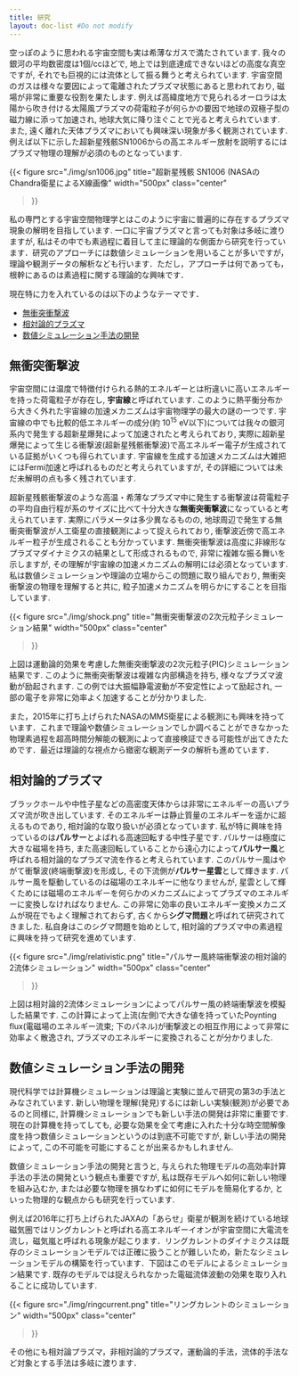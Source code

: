 ```yaml
---
title: 研究
layout: doc-list #Do not modify
---
```


空っぽのように思われる宇宙空間も実は希薄なガスで満たされています. 我々の銀河の平均数密度は1個/ccほどで, 地上では到底達成できないほどの高度な真空ですが, それでも巨視的には流体として振る舞うと考えられています. 宇宙空間のガスは様々な要因によって電離されたプラズマ状態にあると思われており, 磁場が非常に重要な役割を果たします. 例えば高緯度地方で見られるオーロラは太陽から吹き付ける太陽風プラズマの荷電粒子が何らかの要因で地球の双極子型の磁力線に添って加速され, 地球大気に降り注ぐことで光ると考えられています. また, 遠く離れた天体プラズマにおいても興味深い現象が多く観測されています. 例えば以下に示した超新星残骸SN1006からの高エネルギー放射を説明するにはプラズマ物理の理解が必須のものとなっています.

{{<
    figure src="./img/sn1006.jpg"
    title="超新星残骸 SN1006 (NASAのChandra衛星によるX線画像"
    width="500px"
    class="center"
>}}

私の専門とする宇宙空間物理学とはこのように宇宙に普遍的に存在するプラズマ現象の解明を目指しています. 一口に宇宙プラズマと言っても対象は多岐に渡りますが, 私はその中でも素過程に着目して主に理論的な側面から研究を行っています．研究のアプローチには数値シミュレーションを用いることが多いですが，理論や観測データの解析なども行います．ただし，アプローチは何であっても，根幹にあるのは素過程に関する理論的な興味です．

現在特に力を入れているのは以下のようなテーマです．

- [無衝突衝撃波](#無衝突衝撃波)
- [相対論的プラズマ](#相対論的プラズマ)
- [数値シミュレーション手法の開発](#数値シミュレーション手法の開発)

## 無衝突衝撃波

宇宙空間には温度で特徴付けられる熱的エネルギーとは桁違いに高いエネルギーを持った荷電粒子が存在し, **宇宙線**と呼ばれています. このように熱平衡分布から大きく外れた宇宙線の加速メカニズムは宇宙物理学の最大の謎の一つです. 宇宙線の中でも比較的低エネルギーの成分(約 $10^{15}$ eV以下)については我々の銀河系内で発生する超新星爆発によって加速されたと考えられており, 実際に超新星爆発によって生じる衝撃波(超新星残骸衝撃波)で高エネルギー電子が生成されている証拠がいくつも得られています. 宇宙線を生成する加速メカニズムは大雑把にはFermi加速と呼ばれるものだと考えられていますが, その詳細については未だ未解明の点も多く残されています.

超新星残骸衝撃波のような高温・希薄なプラズマ中に発生する衝撃波は荷電粒子の平均自由行程が系のサイズに比べて十分大きな**無衝突衝撃波**になっていると考えられています. 実際にパラメータは多少異なるものの, 地球周辺で発生する無衝突衝撃波が人工衛星の直接観測によって捉えられており, 衝撃波近傍で高エネルギー粒子が生成されることも分かっています. 無衝突衝撃波は高度に非線形なプラズマダイナミクスの結果として形成されるもので, 非常に複雑な振る舞いを示しますが, その理解が宇宙線の加速メカニズムの解明には必須となっています. 私は数値シミュレーションや理論の立場からこの問題に取り組んでおり, 無衝突衝撃波の物理を理解すると共に, 粒子加速メカニズムを明らかにすることを目指しています.

{{<
    figure src="./img/shock.png"
    title="無衝突衝撃波の2次元粒子シミュレーション結果"
    width="500px"
    class="center"
>}}

上図は運動論的効果を考慮した無衝突衝撃波の2次元粒子(PIC)シミュレーション結果です. このように無衝突衝撃波は複雑な内部構造を持ち, 様々なプラズマ波動が励起されます. この例では大振幅静電波動が不安定性によって励起され, 一部の電子を非常に効率よく加速することが分かりました.

また，2015年に打ち上げられたNASAのMMS衛星による観測にも興味を持っています．これまで理論や数値シミュレーションでしか調べることができなかった物理素過程を超高時間分解能の観測によって直接検証できる可能性が出てきたためです．最近は理論的な視点から緻密な観測データの解析も進めています．


## 相対論的プラズマ

ブラックホールや中性子星などの高密度天体からは非常にエネルギーの高いプラズマ流が吹き出しています. そのエネルギーは静止質量のエネルギーを遥かに超えるものであり, 相対論的な取り扱いが必須となっています. 私が特に興味を持っているのは**パルサー**とよばれる高速回転する中性子星です. パルサーは極度に大きな磁場を持ち, また高速回転していることから遠心力によって**パルサー風**と呼ばれる相対論的なプラズマ流を作ると考えられています. このパルサー風はやがて衝撃波(終端衝撃波)を形成し, その下流側が**パルサー星雲**として輝きます. パルサー風を駆動しているのは磁場のエネルギーに他なりませんが, 星雲として輝くためには磁場のエネルギーを何らかのメカニズムによってプラズマのエネルギーに変換しなければなりません. この非常に効率の良いエネルギー変換メカニズムが現在でもよく理解されておらず, 古くから**シグマ問題**と呼ばれて研究されてきました. 私自身はこのシグマ問題を始めとして, 相対論的プラズマ中の素過程に興味を持って研究を進めています.

{{<
    figure src="./img/relativistic.png"
    title="パルサー風終端衝撃波の相対論的2流体シミュレーション"
    width="500px"
    class="center"
>}}

上図は相対論的2流体シミュレーションによってパルサー風の終端衝撃波を模擬した結果です. この計算によって上流(左側)で大きな値を持っていたPoynting flux(電磁場のエネルギー流束; 下のパネル)が衝撃波との相互作用によって非常に効率よく散逸され, プラズマのエネルギーに変換されることが分かりました.


## 数値シミュレーション手法の開発

現代科学では計算機シミュレーションは理論と実験に並んで研究の第3の手法とみなされています. 新しい物理を理解(発見)するには新しい実験(観測)が必要であるのと同様に, 計算機シミュレーションでも新しい手法の開発は非常に重要です. 現在の計算機を持ってしても, 必要な効果を全て考慮に入れた十分な時空間解像度を持つ数値シミュレーションというのは到底不可能ですが, 新しい手法の開発によって, この不可能を可能にすることが出来るかもしれません.

数値シミュレーション手法の開発と言うと, 与えられた物理モデルの高効率計算手法の手法の開発という観点も重要ですが, 私は既存モデルへ如何に新しい物理を組み込むか, または必要な物理を損なわずに如何にモデルを簡易化するか, といった物理的な観点からも研究を行っています.

例えば2016年に打ち上げられたJAXAの「あらせ」衛星が観測を続けている地球磁気圏ではリングカレントと呼ばれる高エネルギーイオンが宇宙空間に大電流を流し，磁気嵐と呼ばれる現象が起こります．リングカレントのダイナミクスは既存のシミュレーションモデルでは正確に扱うことが難しいため，新たなシミュレーションモデルの構築を行っています．下図はこのモデルによるシミュレーション結果です. 既存のモデルでは捉えられなかった電磁流体波動の効果を取り入れることに成功しています.

{{<
    figure src="./img/ringcurrent.png"
    title="リングカレントのシミュレーション"
    width="500px"
    class="center"
>}}


その他にも相対論プラズマ，非相対論的プラズマ，運動論的手法，流体的手法など対象とする手法は多岐に渡ります．
